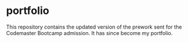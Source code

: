 # portfolio

This repository contains the updated version of the prework sent for the Codemaster Bootcamp admission. It has since become my portfolio.